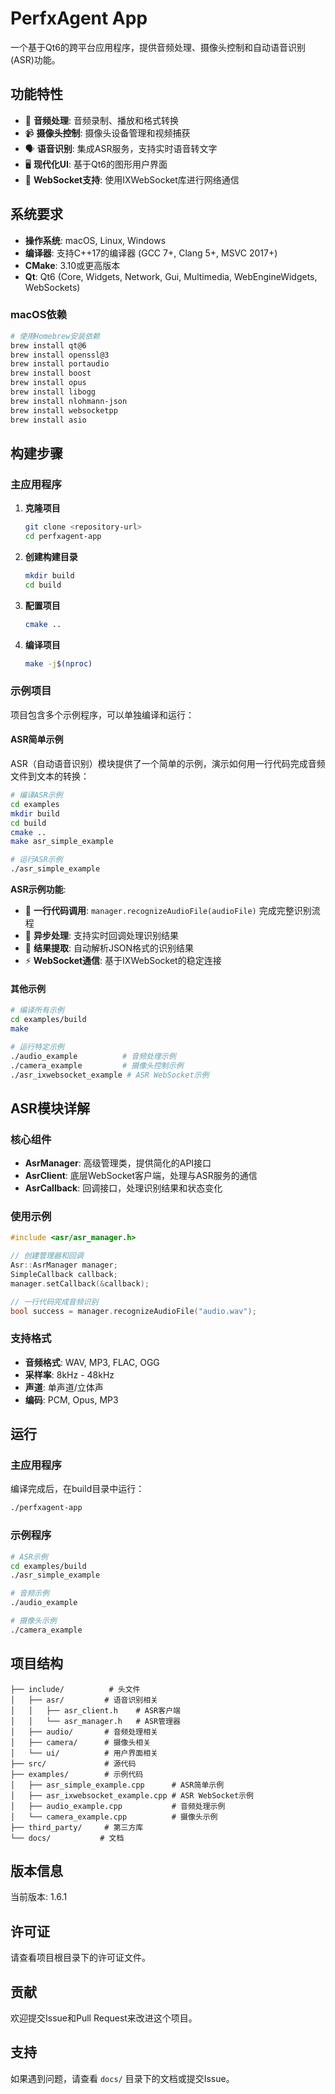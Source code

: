 # PerfxAgent App

一个基于Qt6的跨平台应用程序，提供音频处理、摄像头控制和自动语音识别(ASR)功能。

## 功能特性

- 🎤 **音频处理**: 音频录制、播放和格式转换
- 📹 **摄像头控制**: 摄像头设备管理和视频捕获
- 🗣️ **语音识别**: 集成ASR服务，支持实时语音转文字
- 🖥️ **现代化UI**: 基于Qt6的图形用户界面
- 🔌 **WebSocket支持**: 使用IXWebSocket库进行网络通信

## 系统要求

- **操作系统**: macOS, Linux, Windows
- **编译器**: 支持C++17的编译器 (GCC 7+, Clang 5+, MSVC 2017+)
- **CMake**: 3.10或更高版本
- **Qt**: Qt6 (Core, Widgets, Network, Gui, Multimedia, WebEngineWidgets, WebSockets)

### macOS依赖

```bash
# 使用Homebrew安装依赖
brew install qt@6
brew install openssl@3
brew install portaudio
brew install boost
brew install opus
brew install libogg
brew install nlohmann-json
brew install websocketpp
brew install asio
```

## 构建步骤

### 主应用程序

1. **克隆项目**
   ```bash
   git clone <repository-url>
   cd perfxagent-app
   ```

2. **创建构建目录**
   ```bash
   mkdir build
   cd build
   ```

3. **配置项目**
   ```bash
   cmake ..
   ```

4. **编译项目**
   ```bash
   make -j$(nproc)
   ```

### 示例项目

项目包含多个示例程序，可以单独编译和运行：

#### ASR简单示例

ASR（自动语音识别）模块提供了一个简单的示例，演示如何用一行代码完成音频文件到文本的转换：

```bash
# 编译ASR示例
cd examples
mkdir build
cd build
cmake ..
make asr_simple_example

# 运行ASR示例
./asr_simple_example
```

**ASR示例功能**:
- 🎯 **一行代码调用**: `manager.recognizeAudioFile(audioFile)` 完成完整识别流程
- 🔄 **异步处理**: 支持实时回调处理识别结果
- 📝 **结果提取**: 自动解析JSON格式的识别结果
- ⚡ **WebSocket通信**: 基于IXWebSocket的稳定连接

#### 其他示例

```bash
# 编译所有示例
cd examples/build
make

# 运行特定示例
./audio_example          # 音频处理示例
./camera_example         # 摄像头控制示例
./asr_ixwebsocket_example # ASR WebSocket示例
```

## ASR模块详解

### 核心组件

- **AsrManager**: 高级管理类，提供简化的API接口
- **AsrClient**: 底层WebSocket客户端，处理与ASR服务的通信
- **AsrCallback**: 回调接口，处理识别结果和状态变化

### 使用示例

```cpp
#include <asr/asr_manager.h>

// 创建管理器和回调
Asr::AsrManager manager;
SimpleCallback callback;
manager.setCallback(&callback);

// 一行代码完成音频识别
bool success = manager.recognizeAudioFile("audio.wav");
```

### 支持格式

- **音频格式**: WAV, MP3, FLAC, OGG
- **采样率**: 8kHz - 48kHz
- **声道**: 单声道/立体声
- **编码**: PCM, Opus, MP3

## 运行

### 主应用程序

编译完成后，在build目录中运行：

```bash
./perfxagent-app
```

### 示例程序

```bash
# ASR示例
cd examples/build
./asr_simple_example

# 音频示例
./audio_example

# 摄像头示例
./camera_example
```

## 项目结构

```
├── include/          # 头文件
│   ├── asr/         # 语音识别相关
│   │   ├── asr_client.h    # ASR客户端
│   │   └── asr_manager.h   # ASR管理器
│   ├── audio/       # 音频处理相关
│   ├── camera/      # 摄像头相关
│   └── ui/          # 用户界面相关
├── src/             # 源代码
├── examples/        # 示例代码
│   ├── asr_simple_example.cpp      # ASR简单示例
│   ├── asr_ixwebsocket_example.cpp # ASR WebSocket示例
│   ├── audio_example.cpp           # 音频处理示例
│   └── camera_example.cpp          # 摄像头示例
├── third_party/     # 第三方库
└── docs/           # 文档
```

## 版本信息

当前版本: 1.6.1

## 许可证

请查看项目根目录下的许可证文件。

## 贡献

欢迎提交Issue和Pull Request来改进这个项目。

## 支持

如果遇到问题，请查看 `docs/` 目录下的文档或提交Issue。